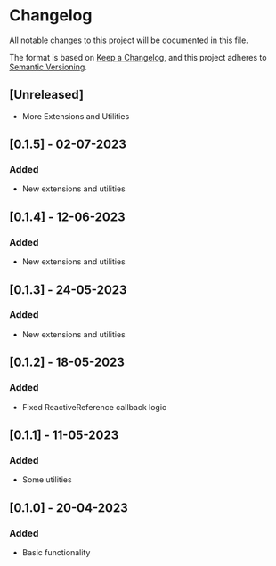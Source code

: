 # Changelog
All notable changes to this project will be documented in this file.

The format is based on [Keep a Changelog](https://keepachangelog.com/en/1.0.0/),
and this project adheres to [Semantic Versioning](https://semver.org/spec/v2.0.0.html).

## [Unreleased]
- More Extensions and Utilities

## [0.1.5] - 02-07-2023
### Added
- New extensions and utilities

## [0.1.4] - 12-06-2023
### Added
- New extensions and utilities

## [0.1.3] - 24-05-2023
### Added
- New extensions and utilities

## [0.1.2] - 18-05-2023
### Added
- Fixed ReactiveReference callback logic

## [0.1.1] - 11-05-2023
### Added
- Some utilities

## [0.1.0] - 20-04-2023
### Added
- Basic functionality
